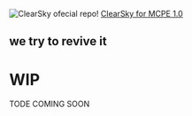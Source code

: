 ![ClearSky](https://github.com/ClearSkyTeam/ClearSky/blob/master/images/CSbanner.png)
ofecial repo!
[ClearSky for MCPE 1.0](https://github.com/ClearSkyTeam/PocketMine-MP/tree/cs-1.0)

## we try to revive it

# WIP

TODE
COMING SOON
